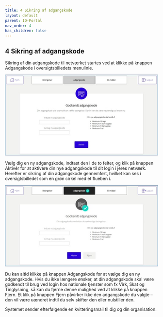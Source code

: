 ```yaml
---
title: 4 Sikring af adgangskode
layout: default
parent: ID-Portal
nav_order: 4
has_children: false
---
```


## 4 Sikring af adgangskode

Sikring af din adgangskode til netværket startes ved at klikke på knappen Adgangskode i oversigtsbilledets menulinie.

![Adgangskode indtastning](Billedmateriale\SibPw1.jpg)

Vælg dig en ny adgangskode, indtast den i de to felter, og klik på knappen Aktivér for at aktivere din
nye adgangskode til dit login i jeres netværk. Herefter er sikring af din adgangskode gennemført,
hvilket kan ses i oversigtsbilledet som en grøn cirkel med et flueben i.

![Godkendt adgangskode](Billedmateriale\SibPw2.jpg)

Du kan altid klikke på knappen Adgangskode for at vælge dig en ny adgangskode.
Hvis du ikke længere ønsker, at din adgangskode skal være godkendt til brug ved login hos nationale
tjenster som fx Virk, Skat og Tinglysning, så kan du fjerne denne mulighed ved at klikke på knappen
Fjern. Et klik på knappen Fjern påvirker ikke den adgangskode du valgte – den vil være uændret
indtil du selv skifter den eller nulstiller den.

Systemet sender efterfølgende en kvitteringsmail til dig og din organisation.

